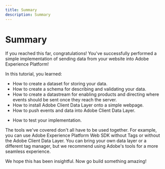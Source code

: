 ```yaml
---
title: Summary
description: Summary
---
```

# Summary

If you reached this far, congratulations! You've successfully performed a simple implementation of sending data from your website into Adobe Experience Platform!

In this tutorial, you learned:

* How to create a dataset for storing your data.
* How to create a schema for describing and validating your data.
* How to create a datastream for enabling products and directing where events should be sent once they reach the server.
* How to install Adobe Client Data Layer onto a simple webpage.
* How to push events and data into Adobe Client Data Layer.
<!--* How to build rules and data elements inside Adobe Experience Platform Tags to send data to Adobe Experience Platform Edge Network.
* How to deploy a tag library.-->
* How to test your implementation.

The tools we've covered don't all have to be used together. For example, you can use Adobe Experience Platform Web SDK without Tags or without the Adobe Client Data Layer. You can bring your own data layer or a different tag manager, but we recommend using Adobe's tools for a more seamless experience. 

We hope this has been insightful. Now go build something amazing!
